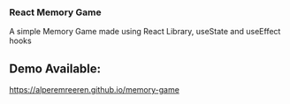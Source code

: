 ### React Memory Game
A simple Memory Game made using React Library, useState and useEffect hooks

## Demo Available:
https://alperemreeren.github.io/memory-game
